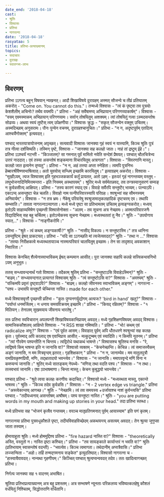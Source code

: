 ```yaml
---
date_end: '2018-04-18'
cast:
- श्रुतिः
- विश्वासः
- प्रतिभा
- नागरत्ना
date: '2018-04-18'
rasyataa: 5
title: प्रतिभा-प्रत्याख्यानम्
topics:
- सदाचारः
- दुराग्रहः
- स्वातन्त्र्य-लाभः

---
```


## विवरणम्
प्रतिभा ऽऽगत्य बहून् विषयान् न्यखनत्। आदौ शिखाविषये दुराग्रहम् अस्मत् सौजन्ये च तीव्रं प्रतिघातम् अकरोत् - "Come on. You cannot do this."। 
तन्मध्ये विश्वासः - "त्वं कं पृष्ट्वा तव पुत्रयोः केशशैलीम् अचिनोः? तथैव वयमपि।"
प्रतिभा - "अहं सर्वेषामप्य् अभिप्रायान् परिगणय्याकार्षम्"।
विश्वासः - "वयम् एवमस्माकम् अभिप्रायान् परिगणयामः। सर्वान् तोषयितुम् अशक्यम्। त्वां तोषयितुं गत्वा ऽस्मदसन्तोषः सोढव्यः। अथवा स्वयं तुष्टैस् त्वम् उपेक्षणीया।"
विश्वासः क्रुद्धः - "सकृत् सौजन्येन वक्तुम् उचितम्। अस्मदिच्छाम् अनुसरामः। पौनः पुन्येन वचनम्, दुराग्रहश्चानुचितः।"
प्रतिभा - "न न, अदृष्टपूर्वम् एतदित्य् आश्चर्येणोक्तम्" इत्यवदत्।

पश्चाद् भारतयात्रायोजनाम् अपृच्छत्। सत्यवादी विश्वासः जानक्या गृहं स्वयं न यास्यामि, किञ्च श्रुतिः पुत्रं तत्र नीत्वा दर्शयिष्यति। 
तस्मिन् पृष्टे, विश्वासः - "जानक्या सह कलहो जातः। नाहं तां द्रष्टुम् ईहे।"।
प्रतिभा ऽऽश्चर्यं नटन्ती - "किञ्जातम्? सा गमनात् पूर्वं मामितो नयेति सन्देशं प्रैषयत्। पश्चात् चौलचित्रेभ्य उत्तरं नाददात्। एवं तस्या असन्तोषं शङ्कमाना विचारयितुम् अत्रागता"।
विश्वासः - "विवरणानि मास्तु। कलहो जात इत्यनेन तृप्यतु"।
प्रतिभा - "न न, अहं तस्या अप्ता स्नेहिता। त्वमपि पुत्रनिभः हॆब्बारश्रीवैष्णवभाषित्वात्। अतो युवयोस् सन्धिम् इच्छामि कारयितुम्।" इत्याग्रहम् अकरोत्। 
विश्वासः - "मूर्खोऽयम्, त्यज विश्वासम् इति गृहभञ्जककार्यं कर्तुं प्रायतत, अतो ऽहम् - इतःपरं गृहं नागन्तव्यम् वस्तुम् - लघुभोजनादिनिमित्तमन्तरा - इति नियमम् अस्थापयम्"। श्रुतिर् मध्ये सर्वमेतन्नवद, तव तन्त्रस्यानुसरणं सम्यङ् न कुर्वन्नसीत्य् आक्षिपत्।
प्रतिभा  - "तस्य कारणं स्याद् एव। विवाहे सर्वैरपि सन्तुष्टैर् भाव्यम्। पत्न्याऽपि। एकाऽप्य् असन्तुष्टा चेन्न चलति। विवाहो नाम पत्नीपरिवारस्यापि परिग्रहः। श्वश्रुभ्यां सह सौमनस्यम् अनिवार्यम्"।
विश्वासः - "न तत्र भ्रमः। नैकेषु परिवारेषु श्वश्रूजामातृकलहादिकं दृष्टचरम् एव। तथापि सम्भवति।"
 तावता नागरत्नाऽप्यागता। मध्ये मध्ये पृष्टा सा प्रतिभामतम् उचितम् इत्यङ्ग्यकरोत्।
मध्यय् इतोऽपि साहाय्यमिषेण पृच्छन्ती विश्वासेनोक्ता - "अलम् - तव सूचना अत्र नेच्छामः। अस्मत्परिवारजनैः विद्यादिभिस् सह बहु चर्चितम्। इतोऽप्येकस्य सूचना नेच्छामः। मध्यस्थततां तु नैव।" 
श्रुतिः - "उपयोगाय स्यात्…"। 
विश्वासः - "नाङ्गीकरोमि।"

प्रतिभा - "श्रुते - त्वं कथम् अङ्ग्यकार्षीः?"
श्रुतिः - "नासीद् विकल्पः। न सन्तुष्टास्मि।" तत्र ध्वनिना ऽसन्तुष्टिम् ईषत् प्राकटयत्।
प्रतिभा - "यदि सा ऽऽगच्छति मां त्यजेत्यवदत्?"
श्रुतिः - "तथा न …"
विश्वासः -  "तस्याः निरीक्षकत्वे मध्यस्थतायाञ्च नास्मत्परिवारं चालयितुम् इच्छामः। तेन सा तादृशाद् अवकाशान् निवारिता।"

विश्वासः केनचित् शैत्येनास्वाभाविकम् ईषत् कम्पमान आसीत्। पुरा जानक्या सहापि कलहे सत्त्विकभावनिभो ऽयम् अनुभूतः।

ततस् सन्ध्यावन्दनार्थं गतो विश्वासः।
तदैकाम् श्रुतिम् प्रतिभा - "सन्तुष्टाऽसि विवाहेऽस्मिन्?"
श्रुतिः - "बाढम्।"
सन्ध्यावन्दनात् प्रत्यागतं विश्वासम् श्रुतिः - "त्वं सन्तुष्टोऽसि वा?"
विश्वासः - "अवश्यम्"
श्रुतिः - "यत्किमपि प्रवृत्तं दृष्ट्वाऽपि?"
विश्वासः - "बाढम्। कलहो जीवनस्य स्वाभाविकम् अङ्गम्"।
नागरत्ना - "पश्य - उभावपि सन्तुष्टौ चेच्चिन्ता नास्ति। made for each other."

मध्ये विश्वासवृत्तौ पृच्छन्ती प्रतिभा - "कुतः पुण्यनगर्युद्योगम् अत्यजः? 'bird in hand' खलु?"
विश्वासः - "पर्याप्तं धनमर्जितम्। न धनाय समयविक्रयम् इच्छामि।"
प्रतिभा - "कियद् रक्षितम्?"
विश्वासः - "१ मिलियन्। तेनालम् सुखमयाय जीवनाय भारतेषु।"

ततः प्रतिभा स्वविचारान् अपलपन्ती शिखाविषयकाभिप्रायम् अवदत्। मध्ये गृहशिक्षणविषयम् अवदद् विश्वासः। सामाजिककौशलय् आक्षिप्ते विश्वासः - "न RSS शाखा गमिष्यति। "
प्रतिभा - "भोः! कथम् एवं radicalize अभूः?"
विश्वासः - "एवं पूर्वत आसम्। विवाहात् पूर्वम् अपि धौतधरणे श्वश्रुभ्यां सह कलहः कृतः। पुर्वस्माद् अपि कालाद् एष एवाभिप्राय आसीत् - मत्कुटूम्बम् एवं स्यादिति। न किमपि नूतनम्।"
प्रतिभा - "त्वां गौरवेण पश्यन्तीति न चिन्तय। त्वद्विरोधे यथाकथं भाषन्ते।" विश्वासश्च श्रुतिश्च मनसि - "रे, त्वद्विषये किम् भाषन्त इति न जानासि वा?" 
विश्वासो व्यक्तम् - "केचनेच्छन्ति। केचिन्न। त्वं समाजस्यैकम् अङ्गं जानासि, न मम  मित्रवृन्दम् इतरत्। गृहशिक्षकान् "
प्रतिभा - "न न, जानाम्येव। मम मातुलपुत्रौ रामप्रियकृष्णप्रियौ, मणिः, तद्भ्रातादयो भवन्त्येव।"
विश्वासः - "न जानासि। ममापरवृन्दे मणिं विना न कमप्यन्यं जानासि।" 
श्रुतिर् मध्ये सातङ्कम् नेपथ्ये- "मणिस् तथा वदति पश्य।"
विश्वासः - "न तथा। तत्स्वभावं जानामि। एषा ऽपभाषमाणा। चिन्ता मास्तु। केचन कुबुद्धयो भवन्त्येव।"

पश्चात् प्रतिभा - "श्रुते त्वया कलहः करणीयः कदाचित्।"
विश्वासो मध्ये - "मध्यस्थता मास्तु, एकान्ते भाषस्व।"
श्रुतिः - "किञ्च तदेव कुर्वन्नसि।"
विश्वासः - "न - 2 vertex edge vs triangle."
प्रतिभा - "अस्त्वेकान्तय् आगच्छ।"
श्रुतिः - "नेच्छामि। त्वं तव समयस्य +‌उर्जायाश्च नाशं कुर्वन्त्यसि"
प्रतिभा पश्चात् - "तदीयध्वनाव् असन्तोषम् अश्रौषम्। पश्य सन्तुष्टा नास्ति।"
श्रुतिः - "you are putting words in my mouth and making up stories in your head."
तदा प्रतिभा स्तब्धा।

मध्ये प्रतिभया सह "भोजनं कृत्वैव गन्तव्यम्। वयञ्च मातृप्रतिगमनात् पूर्वम् आयास्याम" इति पणं कृतम्।

नागरत्नया प्रतिभा पुत्रवधूकौशले पृष्टा, तदीयविवाहविच्छेदम् अकथयन्त्य् असत्यम् अवदत्। तेन श्रुत्या जुगुप्सा जाता तस्याम्।

होमायाहूता श्रुतिः। 
मध्ये होममुद्दिश्य प्रतिभा - "fire hazard नास्ति वा?" 
विश्वासः - "theoretically अस्ति, वस्तुतो न। नास्ति द्रष्टा कश्चित्।"
प्रतिभा - "तव सायङ्काले कार्यान्तरं न भवति वा?"
श्रुतिः (प्रतिभायाम् स्वासन्तोषं वदन्ती) - "भवत्येव। किञ्च त्वमागता। तथेदानीम् अप्यत्रैवासि।"
प्रतिभा लज्जान्विता - "अहो। तर्हि तन्मद्गमनाय सङ्केत" इत्युदतिष्ठत्।
विश्वासो नागरत्ना च - "हास्यायैवावदत्। नान्यथा गृहणीयम्।"
किञ्चित् पश्चात् श्रुत्यप्यन्ववदत् तदेव।
ततः खादित्वागच्छत् प्रतिभा।

निर्गत्य जानक्या सह १ वादनम् अभाषित।

श्रुतिया प्रतिभाप्रत्याख्यानम् अत्र बहु प्रशस्तम्। अत्र सम्भाषणे न्यूनताः परिकलय्य भविष्यत्कलहेषु कौशलं वर्धयितुं निश्चितम्, सिद्धोत्तराणि वर्धितानि।


